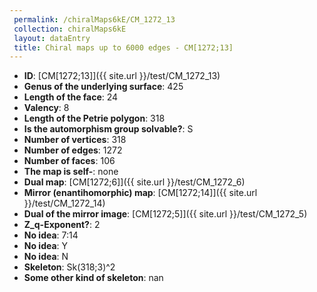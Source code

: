 ```yaml
--- 
 permalink: /chiralMaps6kE/CM_1272_13 
 collection: chiralMaps6kE
 layout: dataEntry
 title: Chiral maps up to 6000 edges - CM[1272;13]
---
```


- **ID**: [CM[1272;13]]({{ site.url }}/test/CM_1272_13)
- **Genus of the underlying surface**: 425
- **Length of the face**: 24
- **Valency**: 8
- **Length of the Petrie polygon**: 318
- **Is the automorphism group solvable?**: S
- **Number of vertices**: 318
- **Number of edges**: 1272
- **Number of faces**: 106
- **The map is self-**: none
- **Dual map**: [CM[1272;6]]({{ site.url }}/test/CM_1272_6)
- **Mirror (enantihomorphic) map**: [CM[1272;14]]({{ site.url }}/test/CM_1272_14)
- **Dual of the mirror image**: [CM[1272;5]]({{ site.url }}/test/CM_1272_5)
- **Z_q-Exponent?**: 2
- **No idea**:  7:14
- **No idea**: Y
- **No idea**: N
- **Skeleton**: Sk(318;3)^2
- **Some other kind of skeleton**: nan
